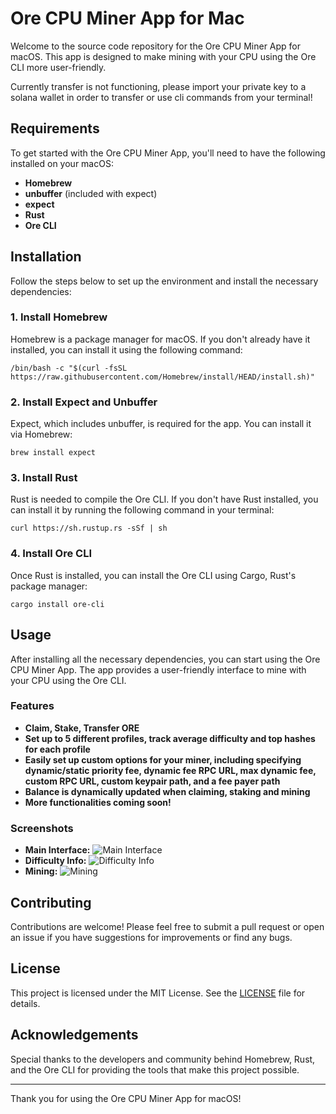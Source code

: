 
# Ore CPU Miner App for Mac

Welcome to the source code repository for the Ore CPU Miner App for macOS. This app is designed to make mining with your CPU using the Ore CLI more user-friendly.

Currently transfer is not functioning, please import your private key to a solana wallet in order to transfer or use cli commands from your terminal!

## Requirements

To get started with the Ore CPU Miner App, you'll need to have the following installed on your macOS:

- **Homebrew**
- **unbuffer** (included with expect)
- **expect**
- **Rust**
- **Ore CLI**

## Installation

Follow the steps below to set up the environment and install the necessary dependencies:

### 1. Install Homebrew

Homebrew is a package manager for macOS. If you don't already have it installed, you can install it using the following command:


```/bin/bash -c "$(curl -fsSL https://raw.githubusercontent.com/Homebrew/install/HEAD/install.sh)"```

### 2. Install Expect and Unbuffer

Expect, which includes unbuffer, is required for the app. You can install it via Homebrew:


```brew install expect```

### 3. Install Rust

Rust is needed to compile the Ore CLI. If you don't have Rust installed, you can install it by running the following command in your terminal:

```curl https://sh.rustup.rs -sSf | sh```

### 4. Install Ore CLI

Once Rust is installed, you can install the Ore CLI using Cargo, Rust's package manager:


```cargo install ore-cli```

## Usage

After installing all the necessary dependencies, you can start using the Ore CPU Miner App. The app provides a user-friendly interface to mine with your CPU using the Ore CLI.

### Features

- **Claim, Stake, Transfer ORE**
- **Set up to 5 different profiles, track average difficulty and top hashes for each profile**
- **Easily set up custom options for your miner, including specifying dynamic/static priority fee, dynamic fee RPC URL, max dynamic fee, custom RPC URL, custom keypair path, and a fee payer path**
- **Balance is dynamically updated when claiming, staking and mining**
- **More functionalities coming soon!**

### Screenshots

- **Main Interface:** ![Main Interface](https://i.imgur.com/Sq83YdI.png)
- **Difficulty Info:** ![Difficulty Info](https://i.imgur.com/LrMcoEq.png)
- **Mining:** ![Mining](https://i.imgur.com/uAfaoMy.png)

## Contributing

Contributions are welcome! Please feel free to submit a pull request or open an issue if you have suggestions for improvements or find any bugs.

## License

This project is licensed under the MIT License. See the [LICENSE](LICENSE) file for details.

## Acknowledgements

Special thanks to the developers and community behind Homebrew, Rust, and the Ore CLI for providing the tools that make this project possible.

---

Thank you for using the Ore CPU Miner App for macOS!
